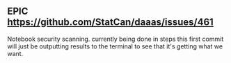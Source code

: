 ## EPIC https://github.com/StatCan/daaas/issues/461

Notebook security scanning. currently being done in steps this first commit will just be outputting results
to the terminal to see that it's getting what we want.
